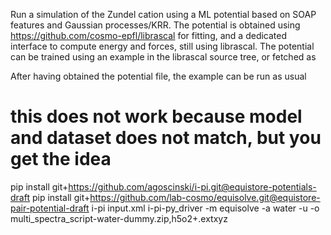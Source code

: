 Run a simulation of the Zundel cation using a ML potential based on 
SOAP features and Gaussian processes/KRR. The potential is obtained
using https://github.com/cosmo-epfl/librascal for fitting, and a 
dedicated interface to compute energy and forces, still using librascal.
The potential can be trained using an example in the librascal source
tree, or fetched as

After having obtained the potential file, the example can be run as usual

# this does not work because model and dataset does not match, but you get the idea
pip install git+https://github.com/agoscinski/i-pi.git@equistore-potentials-draft
pip install git+https://github.com/lab-cosmo/equisolve.git@equistore-pair-potential-draft
i-pi input.xml
i-pi-py_driver -m equisolve -a water -u -o multi_spectra_script-water-dummy.zip,h5o2+.extxyz
